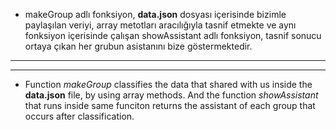*  makeGroup adlı fonksiyon, **data.json** dosyası içerisinde bizimle paylaşılan veriyi, array metotları aracılığıyla tasnif etmekte ve aynı fonksiyon içerisinde çalışan showAssistant adlı fonksiyon, tasnif sonucu ortaya çıkan her grubun asistanını bize göstermektedir.

---
---

* Function *makeGroup* classifies the data that shared with us inside the **data.json** file, by using array methods. And the function *showAssistant* that runs inside same funciton returns the assistant of each group that occurs after classification. 